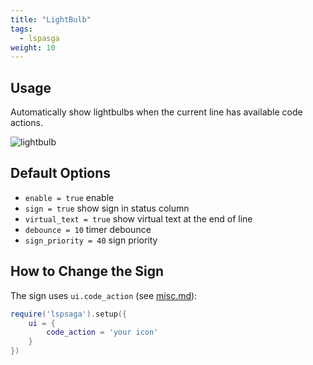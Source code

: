 ```yaml
---
title: "LightBulb"
tags:
  - lspasga
weight: 10
---
```


## Usage

Automatically show lightbulbs when the current line has available code actions.

![lightbulb](https://github.com/nvimdev/lspsaga.nvim/assets/41671631/080e8595-1cfa-460b-9573-a3ae6c144282)

## Default Options

- `enable = true` enable
- `sign = true` show sign in status column
- `virtual_text = true` show virtual text at the end of line
- `debounce = 10` timer debounce
- `sign_priority = 40` sign priority

## How to Change the Sign

The sign uses `ui.code_action` (see [misc.md](/lspsaga/misc)):

```lua
require('lspsaga').setup({
    ui = {
        code_action = 'your icon'
    }
})
```
